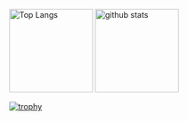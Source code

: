 <p align="left"> 
  <img alt="Top Langs" height="150px" src="https://github-readme-stats.vercel.app/api/top-langs/?username=whakapapa-HTML&layout=compact&count_private=true&show_icons=true&theme=onedark" />
  <img alt="github stats" height="150px" src="https://github-readme-stats.vercel.app/api?username=whakapapa-HTML&count_private=true&show_icons=true&show_icons=true&theme=onedark" />
</p>

[![trophy](https://github-profile-trophy.vercel.app/?username=whakapapa-HTML&theme=onedark&column=7)](https://github.com/ryo-ma/github-profile-trophy)
